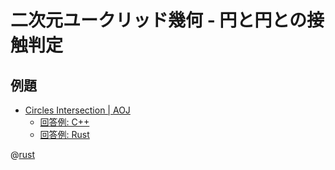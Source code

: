 # 二次元ユークリッド幾何 - 円と円との接触判定

## 例題

- [Circles Intersection | AOJ](http://judge.u-aizu.ac.jp/onlinejudge/description.jsp?id=0023)
    - [回答例: C++](http://judge.u-aizu.ac.jp/onlinejudge/review.jsp?rid=1177149#1)
    - [回答例: Rust](http://judge.u-aizu.ac.jp/onlinejudge/review.jsp?rid=3637616#1)

@[rust](procon-rs/src/geometry2d/circle_intersection.rs)
